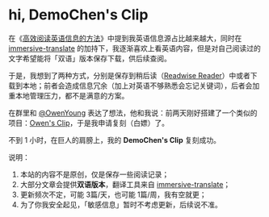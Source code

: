 # hi, DemoChen's Clip

在《[高效阅读英语信息的方法](https://demochen.com/posts/111501/)》中提到我英语信息源占比越来越大，同时在 [immersive-translate](https://github.com/immersive-translate/immersive-translate ) 的加持下，我逐渐喜欢上看英语内容，但是对自己阅读过的文字希望能将「双语」版本保存下载，供后续查阅。

于是，我想到了两种方式，分别是保存到稍后读（[Readwise Reader](https://blog.readwise.io/readwise-reading-app/)）中或者下载到本地；前者会造成信息冗余（加上对英语不够熟悉会忘记关键词），后者会加重本地管理压力，都不是满意的方案。

在群里和 [@OwenYoung](https://www.owenyoung.com/about/ ) 表达了想法，他和我说：前两天刚好搭建了一个类似的项目：[Owen's Clip](https://clip.owenyoung.com/ )，于是我申请复刻（白嫖）了。

不到 1 小时，在巨人的肩膀上，我的 **DemoChen's Clip** 复刻成功。

说明：

1. 本站的内容不是原创，仅是保存一些阅读记录；
2. 大部分文章会提供**双语版本**，翻译工具来自 [immersive-translate](https://github.com/immersive-translate/immersive-translate )；
3. 更新频次不定，可能 3篇/天，也可能 1篇/周，我有空就更；
4. 为了你我安全起见，「敏感信息」暂时不考虑更新，后续说不准。
